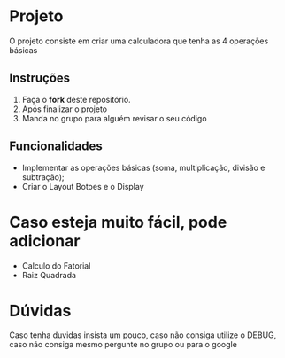 # Projeto
O projeto consiste em criar uma calculadora que tenha as 4 operações básicas

## Instruções
1. Faça o **fork** deste repositório.
2. Após finalizar o projeto
3. Manda no grupo para alguém revisar o seu código

## Funcionalidades
  * Implementar as operações básicas (soma, multiplicação, divisão e subtração);
  * Criar o Layout Botoes e o Display
  
# Caso esteja muito fácil, pode adicionar
- Calculo do Fatorial
- Raiz Quadrada

# Dúvidas
 Caso tenha duvidas insista um pouco, caso não consiga utilize o DEBUG, caso não consiga mesmo pergunte no grupo ou para o google
